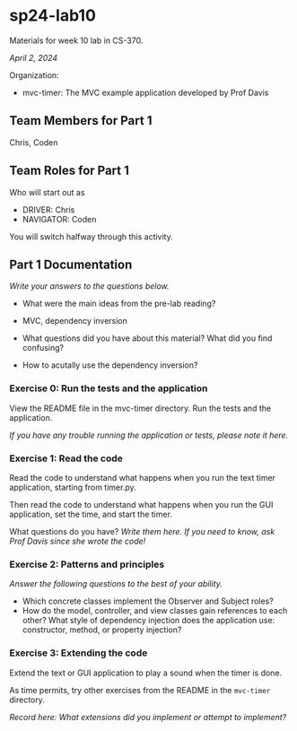 # sp24-lab10
Materials for week 10 lab in CS-370.

_April 2, 2024_

Organization:
* mvc-timer: The MVC example application developed by Prof Davis

## Team Members for Part 1
Chris, Coden

## Team Roles for Part 1
Who will start out as
* DRIVER: Chris 
* NAVIGATOR: Coden

You will switch halfway through this activity.

## Part 1 Documentation

_Write your answers to the questions below._

* What were the main ideas from the pre-lab reading?
- MVC, dependency inversion
* What questions did you have about this material? What did you find confusing?
- How to acutally use the dependency inversion?

### Exercise 0: Run the tests and the application
View the README file in the mvc-timer directory. Run the tests and the application.

_If you have any trouble running the application or tests, please note it here._

### Exercise 1: Read the code
Read the code to understand what happens when you run the text timer application, starting from timer.py. 

Then read the code to understand what happens when you run the GUI application, set the time, and start the timer.

What questions do you have? _Write them here. If you need to know, ask Prof Davis since she wrote the code!_

### Exercise 2: Patterns and principles
_Answer the following questions to the best of your ability._
* Which concrete classes implement the Observer and Subject roles?
* How do the model, controller, and view classes gain references to each other? What style of dependency injection does the application use: constructor, method, or property injection?

### Exercise 3: Extending the code
Extend the text or GUI application to play a sound when the timer is done.

As time permits, try other exercises from the README in the `mvc-timer` directory.

_Record here: What extensions did you implement or attempt to implement?_

